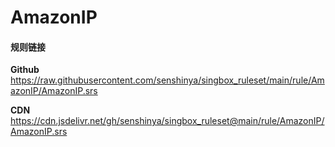 # AmazonIP

#### 规则链接

**Github**
https://raw.githubusercontent.com/senshinya/singbox_ruleset/main/rule/AmazonIP/AmazonIP.srs

**CDN**
https://cdn.jsdelivr.net/gh/senshinya/singbox_ruleset@main/rule/AmazonIP/AmazonIP.srs